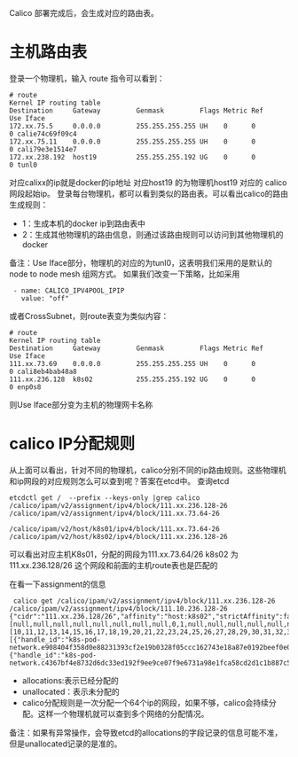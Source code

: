 Calico 部署完成后，会生成对应的路由表。
# 主机路由表
登录一个物理机，输入 route 指令可以看到：
```
# route
Kernel IP routing table
Destination     Gateway         Genmask         Flags Metric Ref    Use Iface
172.xx.75.5     0.0.0.0         255.255.255.255 UH    0      0        0 calie74c69f09c4
172.xx.75.11    0.0.0.0         255.255.255.255 UH    0      0        0 cali79e3e1514e7
172.xx.238.192  host19          255.255.255.192 UG    0      0        0 tunl0
```
对应calixx的ip就是docker的ip地址
对应host19 的为物理机host19 对应的 calico网段起始ip。
登录每台物理机，都可以看到类似的路由表。可以看出calico的路由生成规则：
- 1：生成本机的docker ip到路由表中
- 2：生成其他物理机的路由信息，则通过该路由规则可以访问到其他物理机的docker

备注：Use Iface部分，物理机的对应的为tunl0，这表明我们采用的是默认的node to node mesh 组网方式。
如果我们改变一下策略，比如采用
```
 - name: CALICO_IPV4POOL_IPIP 
   value: "off" 
```
或者CrossSubnet，则route表变为类似内容：

```
# route
Kernel IP routing table
Destination     Gateway         Genmask         Flags Metric Ref    Use Iface
111.xx.73.69    0.0.0.0         255.255.255.255 UH    0      0        0 cali8eb4bab48a8
111.xx.236.128  k8s02           255.255.255.192 UG    0      0        0 enp0s8
```
则Use Iface部分变为主机的物理网卡名称

# calico IP分配规则
从上面可以看出，针对不同的物理机，calico分别不同的ip路由规则。这些物理机和ip网段的对应规则怎么可以查到呢？答案在etcd中。
查询etcd
```
etcdctl get /  --prefix --keys-only |grep calico
/calico/ipam/v2/assignment/ipv4/block/111.xx.236.128-26
/calico/ipam/v2/assignment/ipv4/block/111.xx.73.64-26

/calico/ipam/v2/host/k8s01/ipv4/block/111.xx.73.64-26
/calico/ipam/v2/host/k8s02/ipv4/block/111.xx.236.128-26
```
可以看出对应主机K8s01，分配的网段为111.xx.73.64/26
k8s02 为111.xx.236.128/26
这个网段和前面的主机route表也是匹配的

在看一下assignment的信息
```
 calico get /calico/ipam/v2/assignment/ipv4/block/111.xx.236.128-26
/calico/ipam/v2/assignment/ipv4/block/111.10.236.128-26
{"cidr":"111.xx.236.128/26","affinity":"host:k8s02","strictAffinity":false,"allocations":[null,null,null,null,null,null,null,null,0,1,null,null,null,null,null,null,null,null,null,null,null,null,null,null,null,null,null,null,null,null,null,null,null,null,null,null,null,null,null,null,null,null,null,null,null,null,null,null,null,null,null,null,null,null,null,null,null,null,null,null,null,null,null,null],"unallocated":[10,11,12,13,14,15,16,17,18,19,20,21,22,23,24,25,26,27,28,29,30,31,32,33,34,35,36,37,38,39,40,41,42,43,44,45,46,47,48,49,50,51,52,53,54,55,56,57,58,59,60,61,62,63,1,0,2,3,4,5,6,7],"attributes":[{"handle_id":"k8s-pod-network.e908404f358d0e88231393cf2e19b0328f05ccc162743e18a87e0192beef0e0d","secondary":null},{"handle_id":"k8s-pod-network.c4367bf4e8732d6dc33ed192f9ee9ce07f9e6731a98e1fca58cd2d1c1b887c5c","secondary":null}]}
```
- allocations:表示已经分配的
- unallocated：表示未分配的
- calico分配规则是一次分配一个64个ip的网段，如果不够，calico会持续分配。这样一个物理机就可以查到多个网络的分配情况。

备注：如果有异常操作，会导致etcd的allocations的字段记录的信息可能不准，但是unallocated记录的是准的。

